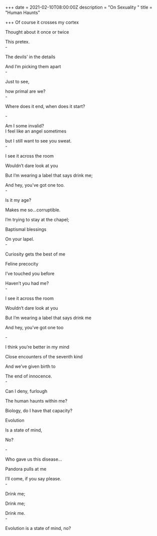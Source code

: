 +++
date = 2021-02-10T08:00:00Z
description = "On Sexuality "
title = "Human Haunts"

+++
Of course it crosses my cortex

Thought about it once or twice

This pretex.  
\-

The devils’ in the details

And I’m picking them apart  
\-

Just to see,

how primal are we?  
\-

Where does it end, when does it start?

\-

Am I some invalid?  
I feel like an angel sometimes

but I still want to see you sweat.  
\-

I see it across the room

Wouldn’t dare look at you

But I’m wearing a label that says drink me;

And hey, you’ve got one too.  
\-

Is it my age?

Makes me so...corruptible.

I’m trying to stay at the chapel;

Baptismal blessings

On your lapel.  
\-

Curiosity gets the best of me

Feline precocity

I’ve touched you before

Haven’t you had me?  
\-

I see it across the room

Wouldn’t dare look at you

But I’m wearing a label that says drink me

And hey, you’ve got one too

\-

I think you’re better in my mind

Close encounters of the seventh kind

And we’ve given birth to

The end of innocence.  
\-

Can I deny, furlough

The human haunts within me?

Biology, do I have that capacity?

Evolution

Is a state of mind,

No?

\-

Who gave us this disease...

Pandora pulls at me

I’ll come, if you say please.  
\-

Drink me;

Drink me;

Drink me.  
\-

Evolution is a state of mind, no?